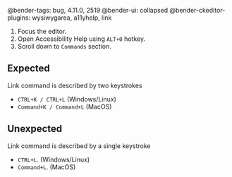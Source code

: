 @bender-tags: bug, 4.11.0, 2519
@bender-ui: collapsed
@bender-ckeditor-plugins: wysiwygarea, a11yhelp, link

1. Focus the editor.
1. Open Accessibility Help using `ALT+0` hotkey.
1. Scroll down to `Commands` section.

## Expected

Link command is described by two keystrokes

* `CTRL+K / CTRL+L` (Windows/Linux)
* `Command+K / Command+L` (MacOS)

## Unexpected

Link command is described by a single keystroke

* `CTRL+L`. (Windows/Linux)
* `Command+L`. (MacOS)
